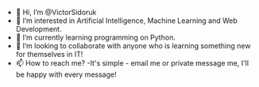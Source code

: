 - 👋 Hi, I’m @VictorSidoruk
- 👀 I’m interested in Artificial Intelligence, Machine Learning and Web Development.
- 🌱 I’m currently learning programming on Python.
- 💞️ I’m looking to collaborate with anyone who is learning something new for themselves in IT!
- 📫 How to reach me? -It's simple - email me or private message me, I'll be happy with every message!

